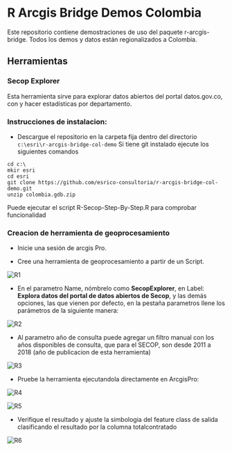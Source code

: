 # R Arcgis Bridge Demos Colombia


Este repositorio contiene demostraciones de uso del paquete r-arcgis-bridge. Todos los demos y datos están regionalizados a Colombia.

## Herramientas

### Secop Explorer

Esta herramienta sirve para explorar datos abiertos del portal datos.gov.co, con y hacer estadísticas por departamento. 

### Instrucciones de instalacion:

- Descargue el repositorio en la carpeta fija dentro del directorio `c:\esri\r-arcgis-bridge-col-demo` Si tiene git instalado ejecute los siguientes comandos

```
cd c:\
mkir esri
cd esri
git clone https://github.com/esrico-consultoria/r-arcgis-bridge-col-demo.git
unzip colombia.gdb.zip

```

Puede ejecutar el script R-Secop-Step-By-Step.R para comprobar funcionalidad

### Creacion de herramienta de geoprocesamiento

- Inicie una sesión de arcgis Pro.

- Cree una herramienta de geoprocesamiento a partir de un Script.

![R1](https://farm2.staticflickr.com/1897/42397090460_29cf5b5d0b_o.png)



- En el parametro Name, nómbrelo como **SecopExplorer**, en Label:  **Explora datos del portal de datos abiertos de Secop**, y las demás opciones, las que vienen por defecto, en la pestaña parametros 
llene los parámetros de la siguiente manera: 

![R2](https://farm2.staticflickr.com/1883/42397090320_c129f041cd_o.png)

- Al parametro año de consulta puede agregar un filtro manual con los años disponibles de consulta, que para el SECOP, son desde 2011 a 2018 (año de publicacion de esta herramienta)

![R3](https://farm2.staticflickr.com/1854/43486830794_dfdd00c111_o.png)

- Pruebe la herramienta ejecutandola directamente en ArcgisPro:

![R4](https://farm2.staticflickr.com/1845/42397090240_bdc4f649a8_o.png)

![R5](https://farm2.staticflickr.com/1860/44156787362_f9b9cf2205_o.png)

- Verifique el resultado y ajuste la simbologia del feature class de salida clasificando el resultado por la columna totalcontratado

![R6](https://farm2.staticflickr.com/1894/43486830674_815e8739a3_o.png)








